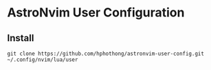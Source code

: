 # AstroNvim User Configuration

## Install

```
git clone https://github.com/hphothong/astronvim-user-config.git ~/.config/nvim/lua/user
```
